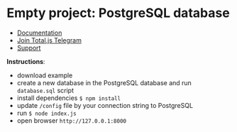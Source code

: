 # Empty project: PostgreSQL database

- [Documentation](https://docs.totaljs.com)
- [Join Total.js Telegram](https://t.me/totaljs)
- [Support](https://www.totaljs.com/support/)

__Instructions__:

- download example
- create a new database in the PostgreSQL database and run `database.sql` script
- install dependencies `$ npm install`
- update `/config` file by your connection string to PostgreSQL
- run `$ node index.js`
- open browser `http://127.0.0.1:8000`
